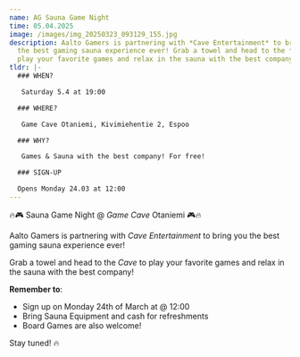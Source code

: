 ```yaml
---
name: AG Sauna Game Night
time: 05.04.2025
image: /images/img_20250323_093129_155.jpg
description: Aalto Gamers is partnering with *Cave Entertainment* to bring you
  the best gaming sauna experience ever! Grab a towel and head to the *Cave* to
  play your favorite games and relax in the sauna with the best company!
tldr: |-
  ### WHEN?

   Saturday 5.4 at 19:00

  ### WHERE?

   Game Cave Otaniemi, Kivimiehentie 2, Espoo

  ### WHY?

   Games & Sauna with the best company! For free!

  ### SIGN-UP

  Opens Monday 24.03 at 12:00
---
```

🔥🎮 Sauna Game Night 
@ *Game Cave* Otaniemi 🎮🔥

Aalto Gamers is partnering with *Cave Entertainment* to bring you the best gaming sauna experience ever!

Grab a towel and head to the *Cave* to play your favorite games and relax in the sauna with the best company!  

**Remember to**:

* Sign up on Monday 24th of March at @ 12:00
* Bring Sauna Equipment and cash for refreshments
* Board Games are also welcome!

Stay tuned! 🔥
